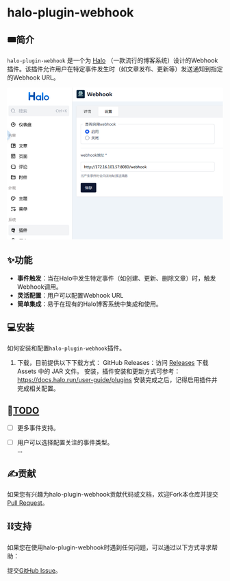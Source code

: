 # halo-plugin-webhook

## 🎟️简介

`halo-plugin-webhook` 是一个为 [Halo](https://halo.run/) （一款流行的博客系统）设计的Webhook插件。该插件允许用户在特定事件发生时（如文章发布、更新等）发送通知到指定的Webhook URL。

![img01](images/2023-12-25_16-0759.png "plugin setting")


## ✨功能

- **事件触发**：当在Halo中发生特定事件（如创建、更新、删除文章）时，触发Webhook调用。
- **灵活配置**：用户可以配置Webhook URL
- **简单集成**：易于在现有的Halo博客系统中集成和使用。

## 💻安装
如何安装和配置`halo-plugin-webhook`插件。


1. 下载，目前提供以下下载方式：
    GitHub Releases：访问 [Releases](https://github.com/wxyShine/halo-plugin-webhook/releases) 下载 Assets 中的 JAR 文件。
安装，插件安装和更新方式可参考：https://docs.halo.run/user-guide/plugins
安装完成之后，记得启用插件并完成相关配置。


## 📒[TODO](https://github.com/wxyShine/halo-plugin-webhook)
- [ ] 更多事件支持。  
- [ ] 用户可以选择配置关注的事件类型。   
...


## ✍️贡献
如果您有兴趣为halo-plugin-webhook贡献代码或文档，欢迎Fork本仓库并提交[Pull Request](https://github.com/wxyShine/halo-plugin-webhook/pulls)。


## ⛓️支持
如果您在使用halo-plugin-webhook时遇到任何问题，可以通过以下方式寻求帮助：

提交[GitHub Issue](https://github.com/wxyShine/halo-plugin-webhook/issues)。
